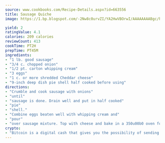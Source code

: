 ```yaml
---
source: www.cookbooks.com/Recipe-Details.aspx?id=663556
title: Sausage Quiche
image: https://1.bp.blogspot.com/-2Nw8c0urvZI/YA2HwVBOrwI/AAAAAAAABgc/hcoCuYbLRGghREWYfHLERS8jzKEXzVPXwCLcBGAsYHQ/s154/14.png

yield: 2
ratingValue: 4.1
calories: 209 calories
reviewCount: 413
cookTime: PT2H
prepTime: PT45M
ingredients:
- "1 lb. good sausage"
- "3/4 c. chopped onion"
- "1/2 pt. carton whipping cream"
- "3 eggs"
- "1 c. or more shredded Cheddar cheese"
- "9-inch deep dish pie shell half cooked before using"
directions:
- "Crumble and cook sausage with onions"
- "until"
- "sausage is done. Drain well and put in half cooked"
- "pie"
- "shell."
- "Combine eggs beaten well with whipping cream and"
- "pour"
- "over sausage mixture. Top with cheese and bake in a 350u00b0 oven for 25 or 30 minutes or until set.tCool slightly before cutting."
crypto:
- "Bitcoin is a digital cash that gives you the possibility of sending money all over the world, instantly and without a fee."
---
```

